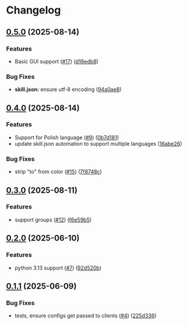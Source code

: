 # Changelog

## [0.5.0](https://github.com/OscillateLabsLLC/skill-homeassistant/compare/v0.4.0...v0.5.0) (2025-08-14)


### Features

* Basic GUI support ([#17](https://github.com/OscillateLabsLLC/skill-homeassistant/issues/17)) ([d16edb8](https://github.com/OscillateLabsLLC/skill-homeassistant/commit/d16edb80d65c025e0157f344eab9284c36b15c9e))


### Bug Fixes

* **skill.json:** ensure utf-8 encoding ([94a0ae8](https://github.com/OscillateLabsLLC/skill-homeassistant/commit/94a0ae837bc3f279ac31deed38e35d6d3505bde1))

## [0.4.0](https://github.com/OscillateLabsLLC/skill-homeassistant/compare/v0.3.0...v0.4.0) (2025-08-14)


### Features

* Support for Polish language ([#9](https://github.com/OscillateLabsLLC/skill-homeassistant/issues/9)) ([0b7d181](https://github.com/OscillateLabsLLC/skill-homeassistant/commit/0b7d181eb4c433a1fa98f1c97fbeb31fc15e59d6))
* update skill.json automation to support multiple languages ([16abe26](https://github.com/OscillateLabsLLC/skill-homeassistant/commit/16abe264116deabf32b9b5ac0e1f5e0081602f2a))


### Bug Fixes

* strip "to" from color ([#15](https://github.com/OscillateLabsLLC/skill-homeassistant/issues/15)) ([7f8748c](https://github.com/OscillateLabsLLC/skill-homeassistant/commit/7f8748c4ea21a2c7efd4308b6f1b1d60fef54cdb))

## [0.3.0](https://github.com/OscillateLabsLLC/skill-homeassistant/compare/v0.2.0...v0.3.0) (2025-08-11)


### Features

* support groups ([#12](https://github.com/OscillateLabsLLC/skill-homeassistant/issues/12)) ([f6e59b5](https://github.com/OscillateLabsLLC/skill-homeassistant/commit/f6e59b54b27a7d99d9ea2fd5cce901afe3c62d2c))

## [0.2.0](https://github.com/OscillateLabsLLC/skill-homeassistant/compare/v0.1.1...v0.2.0) (2025-06-10)


### Features

* python 3.13 support ([#7](https://github.com/OscillateLabsLLC/skill-homeassistant/issues/7)) ([92d520b](https://github.com/OscillateLabsLLC/skill-homeassistant/commit/92d520bf4438dee15c5c69c538fbfa438b633bc6))

## [0.1.1](https://github.com/OscillateLabsLLC/skill-homeassistant/compare/v0.1.0...v0.1.1) (2025-06-09)


### Bug Fixes

* tests, ensure configs get passed to clients ([#4](https://github.com/OscillateLabsLLC/skill-homeassistant/issues/4)) ([225d336](https://github.com/OscillateLabsLLC/skill-homeassistant/commit/225d336cc5fc877ca8b1e5f4916ace62f03bcfd0))
